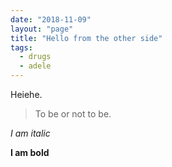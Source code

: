 ```yaml
---
date: "2018-11-09"
layout: "page"
title: "Hello from the other side"
tags:
  - drugs
  - adele
---
```


Heiehe.

>To be or not to be.

*I am italic*

**I am bold**